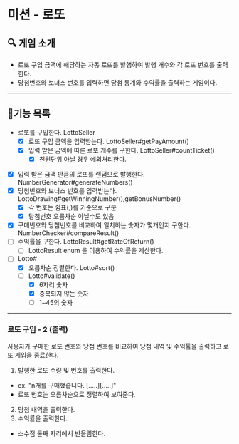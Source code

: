 # 미션 - 로또 

## 🔍 ️게임 소개
* 로또 구입 금액에 해당하는 자동 로또를 발행하여 발행 개수와 각 로또 번호를 출력한다. 
* 당첨번호와 보너스 번호를 입력하면 당첨 통계와 수익률을 출력하는 게임이다.
---
## 🧀기능 목록
- 로또를 구입한다. LottoSeller
  - [x] 로또 구입 금액을 입력받는다. LottoSeller#getPayAmount()
  - [x] 입력 받은 금액에 따른 로또 개수를 구한다. LottoSeller#countTicket()
    - [x] 천원단위 아닐 경우 예외처리한다.
- [x] 입력 받은 금액 만큼의 로또를 랜덤으로 발행한다. NumberGenerator#generateNumbers()
- [x] 당첨번호와 보너스 번호를 입력받는다. LottoDrawing#getWinningNumber(),getBonusNumber()
  - [x] 각 번호는 쉼표(,)를 기준으로 구분
  - [x] 당첨번호 오름차순 아닐수도 있음
- [x] 구매번호와 당첨번호를 비교하여 일치하는 숫자가 몇개인지 구한다. NumberChecker#compareResult()
- [ ] 수익률을 구한다. LottoResult#getRateOfReturn()
  - [ ] LottoResult enum 을 이용하여 수익률을 계산한다. 
- [ ] Lotto#
  - [x] 오름차순 정렬한다. Lotto#sort()
  - [ ] Lotto#validate()
    - [x] 6자리 숫자
    - [x] 중복되지 않는 숫자
    - [ ] 1~45의 숫자
---

### 로또 구입 - 2 (출력)
사용자가 구매한 로또 번호와 당첨 번호를 비교하여 당첨 내역 및 수익률을 출력하고 로또 게임을 종료한다.
1. 발행한 로또 수량 및 번호를 출력한다.
- ex. "n개를 구매했습니다. [.....][.....]"
- 로또 번호는 오름차순으로 정렬하여 보여준다.
2. 당첨 내역을 출력한다.
3. 수익률을 출력한다.
- 소수점 둘째 자리에서 반올림한다. 
